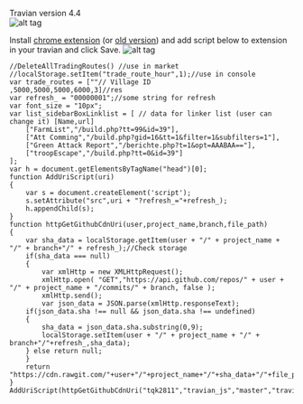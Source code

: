 Travian version 4.4  
![alt tag](https://cdn.rawgit.com/tqk2811/travian_js/04b53666/demo.png)

Install [chrome extension](https://chrome.google.com/webstore/detail/ddbjnfjiigjmcpcpkmhogomapikjbjdk) (or [old version](https://chrome.google.com/webstore/detail/poakhlngfciodnhlhhgnaaelnpjljija)) and add script below to extension in your travian and click Save.
![alt tag](https://cdn.rawgit.com/tqk2811/travian_js/24405543/example.png)

```
//DeleteAllTradingRoutes() //use in market 
//localStorage.setItem("trade_route_hour",1);//use in console
var trade_routes = [""// Village ID
,5000,5000,5000,6000,3]//res
var refresh_ = "00000001";//some string for refresh
var font_size = "10px";
var list_sidebarBoxLinklist = [ // data for linker list (user can change it) [Name,url]
    ["FarmList","/build.php?tt=99&id=39"],
    ["Att Comming","/build.php?gid=16&tt=1&filter=1&subfilters=1"],
    ["Green Attack Report","/berichte.php?t=1&opt=AAABAA=="],
    ["troopEscape","/build.php?tt=0&id=39"]
];
var h = document.getElementsByTagName("head")[0];
function AddUriScript(uri)
{
    var s = document.createElement('script');
    s.setAttribute("src",uri + "?refresh_="+refresh_);
    h.appendChild(s);
}
function httpGetGithubCdnUri(user,project_name,branch,file_path)
{    
    var sha_data = localStorage.getItem(user + "/" + project_name + "/" + branch+"/" + refresh_);//Check storage
    if(sha_data === null)
    {
        var xmlHttp = new XMLHttpRequest();
        xmlHttp.open( "GET","https://api.github.com/repos/" + user + "/" + project_name + "/commits/" + branch, false );
        xmlHttp.send();		
        var json_data = JSON.parse(xmlHttp.responseText);		
	if(json_data.sha !== null && json_data.sha !== undefined)
	{
	    sha_data = json_data.sha.substring(0,9);
	    localStorage.setItem(user + "/" + project_name + "/" + branch+"/"+refresh_,sha_data);
	} else return null;
    }
    return "https://cdn.rawgit.com/"+user+"/"+project_name+"/"+sha_data+"/"+file_path;
}
AddUriScript(httpGetGithubCdnUri("tqk2811","travian_js","master","travian_libs.js"));
```

